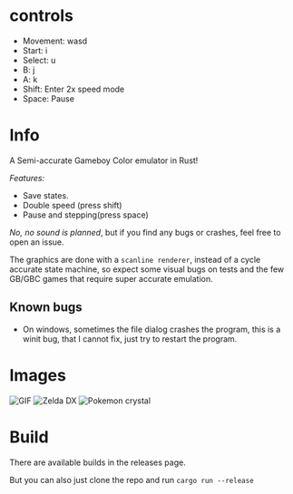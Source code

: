 # controls

- Movement: wasd
- Start: i
- Select: u
- B: j
- A: k
- Shift: Enter 2x speed mode
- Space: Pause

# Info

A Semi-accurate Gameboy Color emulator in Rust!

_Features:_

- Save states.
- Double speed (press shift)
- Pause and stepping(press space)

_*No, no sound is planned*_, but if you find any bugs or crashes, feel free to open an issue.

The graphics are done with a `scanline renderer`, instead of a cycle accurate state machine,
so expect some visual bugs on tests and the few GB/GBC games that require super accurate emulation.

## Known bugs

- On windows, sometimes the file dialog crashes the program, this is a winit bug, that I cannot fix, just try to restart the program.

# Images

![GIF](https://github.com/p1ng07/rusty_boy/res/recording.gif)
![Zelda DX](https://github.com/p1ng07/rusty_boy/res/zelda_screenshot.png)
![Pokemon crystal](https://github.com/p1ng07/rusty_boy/res/pokemon.png)

# Build

There are available builds in the releases page.

But you can also just clone the repo and run `cargo run --release`
